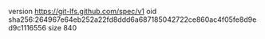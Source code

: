 version https://git-lfs.github.com/spec/v1
oid sha256:264967e64eb252a22fd8ddd6a687185042722ce860ac4f05fe8d9ed9c1116556
size 840
